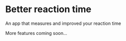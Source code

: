 # Better reaction time
An app that measures and improved your reaction time

More features coming soon...

